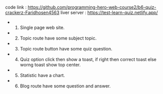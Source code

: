   code link : https://github.com/programming-hero-web-course2/b6-quiz-crackerz-Faridhosen4563
  liver server : https://test-learn-quiz.netlify.app/
 
 - 1. Single page web site.
 - 2. Topic route have some subject topic.
 - 3. Topic route button have some quiz question.
 - 4. Quiz option click then show a toast, if right then correct toast else worng toast show top center.
 - 5. Statistic have a chart.
 - 6. Blog route have some question and answer.
